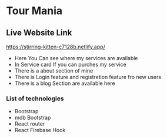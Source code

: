 # Tour Mania


## Live Website Link 

https://stirring-kitten-c7128b.netlify.app/


* Here You Can see where my services are available
* In Service card If you can purches my service
* There is a about section of mine
* There is Login feature and registretion feature fro new users
* There is a blog Section are available here

### List of technologies 

* Bootstrap 
* mdb Bootstrap
* React router
* React Firebase Hook


